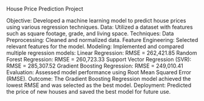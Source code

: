 House Price Prediction Project

Objective: Developed a machine learning model to predict house prices using various regression techniques.
Data: Utilized a dataset with features such as square footage, grade, and living space.
Techniques:
Data Preprocessing: Cleaned and normalized data.
Feature Engineering: Selected relevant features for the model.
Modeling: Implemented and compared multiple regression models:
Linear Regression: RMSE = 262,421.85
Random Forest Regression: RMSE = 260,723.33
Support Vector Regression (SVR): RMSE = 285,307.52
Gradient Boosting Regression: RMSE = 249,010.41
Evaluation: Assessed model performance using Root Mean Squared Error (RMSE).
Outcome: The Gradient Boosting Regression model achieved the lowest RMSE and was selected as the best model.
Deployment: Predicted the price of new houses and saved the best model for future use.
